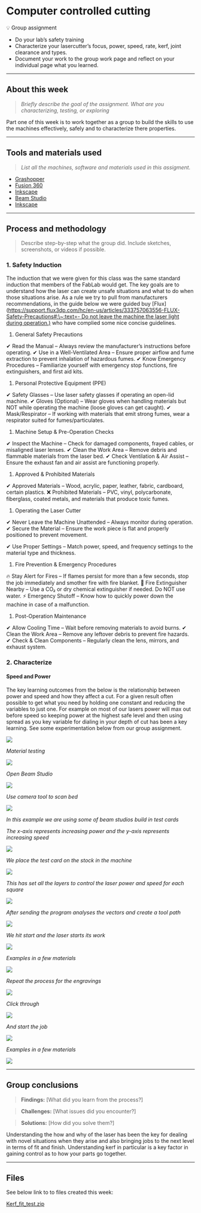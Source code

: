 # Computer controlled cutting

💡 Group assignment

* Do your lab’s safety training
* Characterize your lasercutter’s focus, power, speed, rate, kerf, joint clearance and types.
* Document your work to the group work page and reflect on your individual page what you learned.&#x20;

***

## About this week

> _Briefly describe the goal of the assignment. What are you characterizing, testing, or exploring_

Part one of this week is to work together as a group to build the skills to use the machines effectively, safely and to characterize there properties.

***

## Tools and materials used

> _List all the machines, software and materials used in this assigment._

* [Grashopper](https://www.grasshopper3d.com/)
* [Fusion 360](https://www.autodesk.com/eu/products/fusion-360/)
* [Inkscape](https://inkscape.org/)
* [Beam Studio](https://www.fluxlasers.com/beam-studio/)
* [Inkscape](https://inkscape.org/)

***

## Process and methodology

> Describe step-by-step what the group did. Include sketches, screenshots, or videos if possible.

### **1. Safety Induction**

The induction that we were given for this class was the same standard induction that members of the FabLab would get. The key goals are to understand how the laser can create unsafe situations and what to do when those situations arise. As a rule we try to pull from manufacturers recommendations, in the guide below we were guided buy \[Flux]\([https://support.flux3dp.com/hc/en-us/articles/333757063556-FLUX-Safety-Precautions#:\~:text=- Do not leave the machine,the laser light during operation.)](https://support.flux3dp.com/hc/en-us/articles/333757063556-FLUX-Safety-Precautions) who have complied some nice concise guidelines.

1. General Safety Precautions

✔ Read the Manual – Always review the manufacturer’s instructions before operating. ✔ Use in a Well-Ventilated Area – Ensure proper airflow and fume extraction to prevent inhalation of hazardous fumes. ✔ Know Emergency Procedures – Familiarize yourself with emergency stop functions, fire extinguishers, and first aid kits.

1. Personal Protective Equipment (PPE)

✔ Safety Glasses – Use laser safety glasses if operating an open-lid machine. ✔ Gloves (Optional) – Wear gloves when handling materials but NOT while operating the machine (loose gloves can get caught). ✔ Mask/Respirator – If working with materials that emit strong fumes, wear a respirator suited for fumes/particulates.

1. Machine Setup & Pre-Operation Checks

✔ Inspect the Machine – Check for damaged components, frayed cables, or misaligned laser lenses. ✔ Clean the Work Area – Remove debris and flammable materials from the laser bed. ✔ Check Ventilation & Air Assist – Ensure the exhaust fan and air assist are functioning properly.

1. Approved & Prohibited Materials

✔ Approved Materials – Wood, acrylic, paper, leather, fabric, cardboard, certain plastics. ❌ Prohibited Materials – PVC, vinyl, polycarbonate, fiberglass, coated metals, and materials that produce toxic fumes.

1. Operating the Laser Cutter

✔ Never Leave the Machine Unattended – Always monitor during operation. ✔ Secure the Material – Ensure the work piece is flat and properly positioned to prevent movement.

✔ Use Proper Settings – Match power, speed, and frequency settings to the material type and thickness.

1. Fire Prevention & Emergency Procedures

🔥 Stay Alert for Fires – If flames persist for more than a few seconds, stop the job immediately and smother fire with fire blanket. 🧯 Fire Extinguisher Nearby – Use a CO₂ or dry chemical extinguisher if needed. Do NOT use water. ⚡ Emergency Shutoff – Know how to quickly power down the machine in case of a malfunction.

1. Post-Operation Maintenance

✔ Allow Cooling Time – Wait before removing materials to avoid burns. ✔ Clean the Work Area – Remove any leftover debris to prevent fire hazards. ✔ Check & Clean Components – Regularly clean the lens, mirrors, and exhaust system.

### **2. Characterize**

#### **Speed and Power**

The key learning outcomes from the below is the relationship between power and speed and how they affect a cut. For a given result often possible to get what you need by holding one constant and reducing the variables to just one. For example on most of our lasers power will max out before speed so keeping power at the highest safe level and then using spread as you key variable for dialing in your depth of cut has been a key learning. See some experimentation below from our group assignment.

![](https://fabacademy.org/2025/labs/creativespark/students/carl-mcateer/images/w3/w3-sc3-1.jpeg)

_Material testing_

![](https://fabacademy.org/2025/labs/creativespark/students/carl-mcateer/images/w3/w3-sc3-2.jpeg)

_Open Beam Studio_

![](https://fabacademy.org/2025/labs/creativespark/students/carl-mcateer/images/w3/w3-sc3-3.jpeg)

_Use camera tool to scan bed_

![](https://fabacademy.org/2025/labs/creativespark/students/carl-mcateer/images/w3/w3-sc3-4.jpeg)

_In this example we are using some of beam studios build in test cards_

_The x-axis represents increasing power and the y-axis represents increasing speed_

![](https://fabacademy.org/2025/labs/creativespark/students/carl-mcateer/images/w3/w3-sc3-5.jpeg)

_We place the test card on the stock in the machine_

![](https://fabacademy.org/2025/labs/creativespark/students/carl-mcateer/images/w3/w3-sc3-6.jpeg)

_This has set all the layers to control the laser power and speed for each square_

![](https://fabacademy.org/2025/labs/creativespark/students/carl-mcateer/images/w3/w3-sc3-7.jpeg)

_After sending the program analyses the vectors and create a tool path_

![](https://fabacademy.org/2025/labs/creativespark/students/carl-mcateer/images/w3/w3-sc3-8.jpeg)

_We hit start and the laser starts its work_

![](https://fabacademy.org/2025/labs/creativespark/students/carl-mcateer/images/w3/w3-sc3-9.jpeg)

_Examples in a few materials_

![](https://fabacademy.org/2025/labs/creativespark/students/carl-mcateer/images/w3/w3-sc3-10.jpeg)

_Repeat the process for the engravings_

![](https://fabacademy.org/2025/labs/creativespark/students/carl-mcateer/images/w3/w3-sc3-11.jpeg)

_Click through_

![](https://fabacademy.org/2025/labs/creativespark/students/carl-mcateer/images/w3/w3-sc3-12.jpeg)

_And start the job_

![](https://fabacademy.org/2025/labs/creativespark/students/carl-mcateer/images/w3/w3-sc3-13.jpeg)

_Examples in a few materials_

![](https://fabacademy.org/2025/labs/creativespark/students/carl-mcateer/images/w3/w3-sc3-9.jpeg)

***

## Group conclusions

> **Findings:** \[What did you learn from the process?]

> **Challenges:** \[What issues did you encounter?]

> **Solutions:** \[How did you solve them?]

Understanding the how and why of the laser has been the key for dealing with novel situations when they arise and also bringing jobs to the next level in terms of fit and finish. Understanding kerf in particular is a key factor in gaining control as to how your parts go together.

***

## Files

See below link to to files created this week:

[Kerf\_fit\_test.zip](attachment:fa143099-59b4-408d-a68f-fd5d41aa57d2:Kerf_fit_test.zip)
